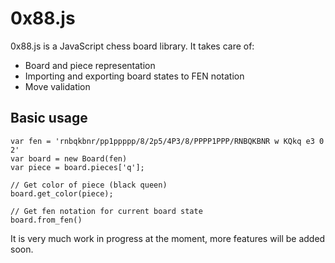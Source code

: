 0x88.js
=======

0x88.js is a JavaScript chess board library. It takes care of:

 * Board and piece representation
 * Importing and exporting board states to FEN notation
 * Move validation

Basic usage
-----------

    var fen = 'rnbqkbnr/pp1ppppp/8/2p5/4P3/8/PPPP1PPP/RNBQKBNR w KQkq e3 0 2'
    var board = new Board(fen)
    var piece = board.pieces['q'];
    
    // Get color of piece (black queen)
    board.get_color(piece);
    
    // Get fen notation for current board state
    board.from_fen()

It is very much work in progress at the moment, more features will be added
soon.

